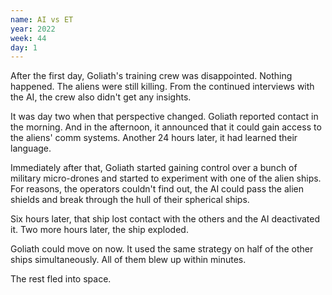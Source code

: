 ```yaml
---
name: AI vs ET
year: 2022
week: 44
day: 1
---
```


After the first day, Goliath's training crew was disappointed. Nothing happened.
The aliens were still killing. From the continued interviews with the AI, the
crew also didn't get any insights.

It was day two when that perspective changed. Goliath reported contact in the
morning. And in the afternoon, it announced that it could gain access to the
aliens' comm systems. Another 24 hours later, it had learned their language.

Immediately after that, Goliath started gaining control over a bunch of military
micro-drones and started to experiment with one of the alien ships. For reasons,
the operators couldn't find out, the AI could pass the alien shields and break
through the hull of their spherical ships.

Six hours later, that ship lost contact with the others and the AI deactivated
it. Two more hours later, the ship exploded.

Goliath could move on now. It used the same strategy on half of the other ships
simultaneously. All of them blew up within minutes.

The rest fled into space.
